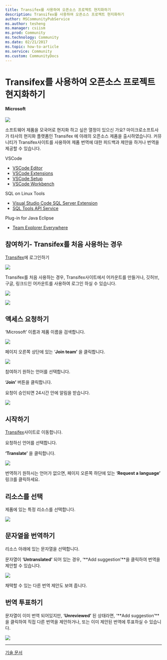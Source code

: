 ```yaml
---
title: Transifex를 사용하여 오픈소스 프로젝트 현지화하기
description: Transifex를 사용하여 오픈소스 프로젝트 현지화하기
author: MSCommunityPubService
ms.author: tesheng
ms.manager: csiism
ms.prod: Community
ms.technology: Community
ms.date: 02/21/2017
ms.topic: how-to-article
ms.service: Community
ms.custom: CommunityDocs
---
```


# Transifex를 사용하여 오픈소스 프로젝트 현지화하기

#### Microsoft

![](./img/TA17022102/image1.png)

소프트웨어 제품을 모국어로 현지화 하고 싶은 열정이 있으신 가요? 마이크로소프트사가 타사의 현지화 플랫폼인 Transifex 에 아래의 오픈소스 제품을 출시하였습니다. 커뮤니티가 Transifex사이트를 사용하여 제품 번역에 대한 피드백과 제안을 하거나 번역을 제공할 수 있습니다.

VSCode
- [VSCode Editor](https://www.transifex.com/microsoft-oss/vscode-editor/dashboard/)
- [VSCode Extensions](https://www.transifex.com/microsoft-oss/vscode-extensions/dashboard/)
- [VSCode Setup](https://www.transifex.com/microsoft-oss/vscode-setup/dashboard/)
- [VSCode Workbench](https://www.transifex.com/microsoft-oss/vscode-workbench/dashboard/) 

SQL on Linux Tools
- [Visual Studio Code SQL Server Extension](https://www.transifex.com/microsoft-oss/vscode-mssql/dashboard/)
- [SQL Tools API Service](https://www.transifex.com/microsoft-oss/sqltoolsservice/dashboard/)

Plug-in for Java Eclipse
- [Team Explorer Everywhere](https://www.transifex.com/microsoft-oss/team-explorer-everywhere/dashboard/)

참여하기- Transifex를 처음 사용하는 경우 
-----------------------------------------

[Transifex](https://www.transifex.com/)에 로그인하기

![](./img/TA17022102/image2.png)

Transifex를 처음 사용하는 경우, Transifex사이트에서 어카운트를 만들거나,
깃허브, 구글, 링크드인 어카운트를 사용하여 로그인 하실 수 있습니다.

![](./img/TA17022102/image3.png)

![](./img/TA17022102/image4.png)

액세스 요청하기 
----------------

‘Microsoft’ 이름과 제품 이름을 검색합니다.

![](./img/TA17022102/image5.png)

페이지 오른쪽 상단에 있는 ‘**Join team’** 을 클릭합니다.

![](./img/TA17022102/image6.png)

참여하기 원하는 언어를 선택합니다.

**‘Join’** 버튼을 클릭합니다.

요청이 승인되면 24시간 안에 알림을 받습니다.

![](./img/TA17022102/image7.png)

시작하기 
---------

[Transifex](https://www.transifex.com/)사이트로 이동합니다.

요청하신 언어를 선택합니다.

**‘Translate’** 을 클릭합니다.

![](./img/TA17022102/image8.png)

번역하기 원하시는 언어가 없으면, 페이지 오른쪽 하단에 있는 ‘**Request a
language’** 링크를 클릭하세요.

리소스를 선택
-------------

제품에 있는 특정 리소스를 선택합니다.

![](./img/TA17022102/image9.png)

문자열을 번역하기 
------------------

리소스 아래에 있는 문자열을 선택합니다.

문자열이 ‘**Untranslated’** 되어 있는 경우, ‘**Add suggestion’**을
클릭하여 번역을 제안할 수 있습니다.

![](./img/TA17022102/image10.png)

채택할 수 있는 다른 번역 제안도 보여 줍니다.

번역 투표하기 
--------------

문자열이 이미 번역 되어있지만, ‘**Unreviewed’** 된 상태라면, ‘**Add
suggestion’**을 클릭하여 직접 다른 번역을 제안하거나, 또는 이미 제안된
번역에 투표하실 수 있습니다.

![](./img/TA17022102/image11.png)

  ----------------------------------------------------------------------------------------------
[기술 문서](http://aka.ms/MSDNKorea)